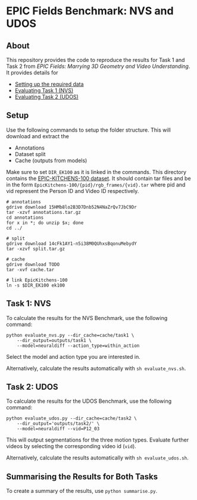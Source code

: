 
# EPIC Fields Benchmark: NVS and UDOS

## About

This repository provides the code to reproduce the results for Task 1 and Task 2 from *EPIC Fields: Marrying 3D Geometry and Video Understanding*. It provides details for
- [Setting up the required data](#setup)
- [Evaluating Task 1 (NVS)](#task-1-nvs)
- [Evaluating Task 2 (UDOS)](#task-2-udos)

## Setup

Use the following commands to setup the folder structure. This will download and extract the
- Annotations
- Dataset split
- Cache (outputs from models)

Make sure to set `DIR_EK100` as it is linked in the commands. This directory contains the [EPIC-KITCHENS-100 dataset](https://data.bris.ac.uk/data/dataset/2g1n6qdydwa9u22shpxqzp0t8m). It should contain tar files and be in the form `EpicKitchens-100/{pid}/rgb_frames/{vid}.tar` where pid and vid represent the Person ID and Video ID respectively.

```
# annotations
gdrive download 15HMb8lo2B3D7Dnb52N4NaZrQv7JbC9Dr
tar -xzvf annotations.tar.gz
cd annotations
for x in *; do unzip $x; done
cd ../

# split
gdrive download 14cFk1AY1-n5i38M0QUhxsBqonuMebydY
tar -xzvf split.tar.gz

# cache
gdrive download TODO
tar -xvf cache.tar

# link EpicKitchens-100
ln -s $DIR_EK100 ek100
```

## Task 1: NVS

To calculate the results for the NVS Benchmark, use the following command:

```
python evaluate_nvs.py --dir_cache=cache/task1 \
	--dir_output=outputs/task1 \
	--model=neuraldiff --action_type=within_action
```

Select the model and action type you are interested in.

Alternatively, calculate the results automatically with `sh evaluate_nvs.sh`.

## Task 2: UDOS

To calculate the results for the UDOS Benchmark, use the following command:

```
python evaluate_udos.py --dir_cache=cache/task2 \
	--dir_output='outputs/task2/' \
	--model=neuraldiff --vid=P12_03
```

This will output segmentations for the three motion types. Evaluate further videos by selecting the corresponding video id (`vid`).

Alternatively, calculate the results automatically with `sh evaluate_udos.sh`.

## Summarising the Results for Both Tasks

To create a summary of the results, use `python summarise.py`.

